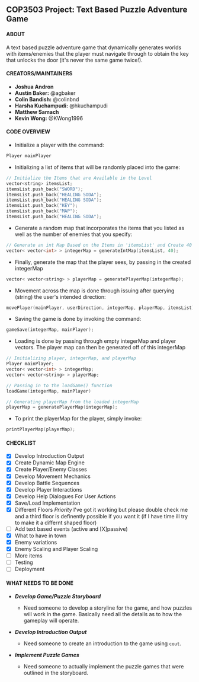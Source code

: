 ## COP3503 Project: Text Based Puzzle Adventure Game

#### ABOUT
A text based puzzle adventure game that dynamically generates worlds with items/enemies that the player must navigate through to obtain the key that unlocks the door (it's never the same game twice!).
	
#### CREATORS/MAINTAINERS
- <b>Joshua Andron</b>
- <b>Austin Baker:</b> @agbaker
- <b>Colin Bandish:</b> @colinbnd
- <b>Harsha Kuchampudi:</b> @hkuchampudi
- <b>Matthew Samach</b>
- <b>Kevin Wong:</b> @KWong1996

#### CODE OVERVIEW

- Initialize a player with the command:

```c++
Player mainPlayer
```

- Initializing a list of items that will be randomly placed into the game:

```c++
// Initialize the Items that are Available in the Level
vector<string> itemsList;
itemsList.push_back("SWORD");
itemsList.push_back("HEALING SODA");
itemsList.push_back("HEALING SODA");
itemsList.push_back("KEY");
itemsList.push_back("MAP");
itemsList.push_back("HEALING SODA");
```

- Generate a random map that incorporates the items that you listed as well as the number of enemies that you specify:

```c++
// Generate an int Map Based on the Items in 'itemsList' and Create 40 Enemies
vector< vector<int> > integerMap = generateIntMap(itemsList, 40);
``` 

- Finally, generate the map that the player sees, by passing in the created integerMap

```c++
vector< vector<string> > playerMap = generatePlayerMap(integerMap);
```

- Movement across the map is done through issuing after querying (string) the user's intended direction:

```c++
movePlayer(mainPlayer, userDirection, integerMap, playerMap, itemsList);
```

- Saving the game is done by invoking the command:

```c++
gameSave(integerMap, mainPlayer);
```

- Loading is done by passing through empty integerMap and player vectors. The player map can then be generated off of this integerMap

```c++
// Initializing player, integerMap, and playerMap
Player mainPlayer;
vector< vector<int> > integerMap;
vector< vector<string> > playerMap;

// Passing in to the loadGame() function
loadGame(integerMap, mainPlayer)

// Generating playerMap from the loaded integerMap
playerMap = generatePlayerMap(integerMap);
```

- To print the playerMap for the player, simply invoke:

```c++
printPlayerMap(playerMap);
```

#### CHECKLIST
- [X] Develop Introduction Output
- [X] Create Dynamic Map Engine
- [X] Create Player/Enemy Classes
- [X] Develop Movement Mechanics
- [X] Develop Battle Sequences
- [X] Develop Player Interactions
- [X] Develop Help Dialogues For User Actions
- [X] Save/Load Implementation
- [X] Different Floors *Priority*  I've got it working but please double check me and a third floor is definently possible if you want it (if I have time ill try to make it a differnt shaped floor)
- [ ] Add text based events (active and [X]passive)
- [X] What to have in town 
- [X] Enemy variations
- [X] Enemy Scaling and Player Scaling
- [ ] More items
- [ ] Testing
- [ ] Deployment

#### WHAT NEEDS TO BE DONE

- <b><i>Develop Game/Puzzle Storyboard</i></b>
  - Need someone to develop a storyline for the game, and how puzzles will work in the game. Basically need all the details as to how the gameplay will operate.

- <b><i>Develop Introduction Output</i></b>
  - Need someone to create an introduction to the game using `cout`.

- <b><i>Implement Puzzle Games</i></b>
  - Need someone to actually implement the puzzle games that were outlined in the storyboard.
